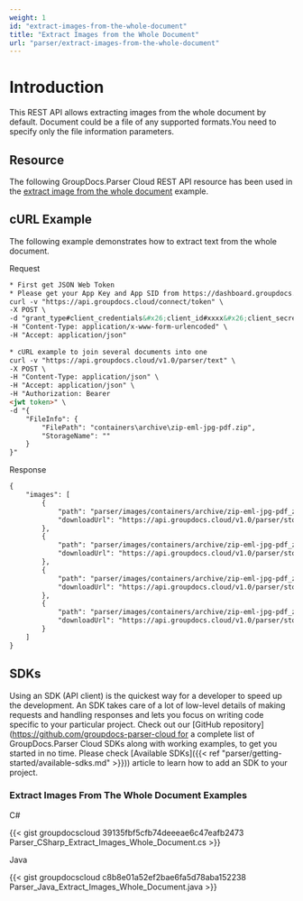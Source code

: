 ```yaml
---
weight: 1
id: "extract-images-from-the-whole-document"
title: "Extract Images from the Whole Document"
url: "parser/extract-images-from-the-whole-document"
---
```







# Introduction #

This REST API allows extracting images from the whole document by default. Document could be a file of any supported formats.You need to specify only the file information parameters.

## Resource ##

The following GroupDocs.Parser Cloud REST API resource has been used in the [extract image from the whole document](https://apireference.groupdocs.cloud/parser/#/Parse/Images) example.

## cURL Example ##

The following example demonstrates how to extract text from the whole document.





 Request

```html 
* First get JSON Web Token
* Please get your App Key and App SID from https://dashboard.groupdocs.cloud/#/apps. Kindly place App Key in "client_secret" and App SID in "client_id" argument.
curl -v "https://api.groupdocs.cloud/connect/token" \
-X POST \
-d "grant_type#client_credentials&#x26;client_id#xxxx&#x26;client_secret#xxxx" \
-H "Content-Type: application/x-www-form-urlencoded" \
-H "Accept: application/json"
   
* cURL example to join several documents into one
curl -v "https://api.groupdocs.cloud/v1.0/parser/text" \
-X POST \
-H "Content-Type: application/json" \
-H "Accept: application/json" \
-H "Authorization: Bearer 
<jwt token>" \
-d "{
    "FileInfo": {
        "FilePath": "containers\archive\zip-eml-jpg-pdf.zip",
        "StorageName": ""
    }
}"


 ```




 Response

```html 
{
    "images": [
        {
            "path": "parser/images/containers/archive/zip-eml-jpg-pdf_zip/template-document_pdf/image_0.jpeg",
            "downloadUrl": "https://api.groupdocs.cloud/v1.0/parser/storage/file/parser/images/containers/archive/zip-eml-jpg-pdf_zip/template-document_pdf/image_0.jpeg"
        },
        {
            "path": "parser/images/containers/archive/zip-eml-jpg-pdf_zip/template-document_pdf/image_1.jpeg",
            "downloadUrl": "https://api.groupdocs.cloud/v1.0/parser/storage/file/parser/images/containers/archive/zip-eml-jpg-pdf_zip/template-document_pdf/image_1.jpeg"
        },
        {
            "path": "parser/images/containers/archive/zip-eml-jpg-pdf_zip/template-document_pdf/image_2.jpeg",
            "downloadUrl": "https://api.groupdocs.cloud/v1.0/parser/storage/file/parser/images/containers/archive/zip-eml-jpg-pdf_zip/template-document_pdf/image_2.jpeg"
        },
        {
            "path": "parser/images/containers/archive/zip-eml-jpg-pdf_zip/template-document_pdf/image_3.jpeg",
            "downloadUrl": "https://api.groupdocs.cloud/v1.0/parser/storage/file/parser/images/containers/archive/zip-eml-jpg-pdf_zip/template-document_pdf/image_3.jpeg"
        }
    ]
}


 ```






## SDKs ##

Using an SDK (API client) is the quickest way for a developer to speed up the development. An SDK takes care of a lot of low-level details of making requests and handling responses and lets you focus on writing code specific to your particular project. Check out our [GitHub repository](https://github.com/groupdocs-parser-cloud for a complete list of GroupDocs.Parser Cloud SDKs along with working examples, to get you started in no time. Please check [Available SDKs]({{< ref "parser/getting-started/available-sdks.md" >}})) article to learn how to add an SDK to your project.

### Extract Images From The Whole Document Examples ###





 C#




{{< gist groupdocscloud 39135fbf5cfb74deeeae6c47eafb2473 Parser_CSharp_Extract_Images_Whole_Document.cs >}}







 Java




{{< gist groupdocscloud c8b8e01a52ef2bae6fa5d78aba152238 Parser_Java_Extract_Images_Whole_Document.java >}}







